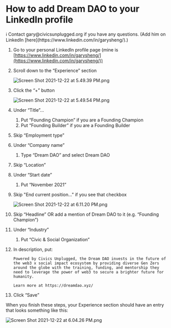 # How to add Dream DAO to your LinkedIn profile

<aside>
ℹ️ Contact gary@civicsunplugged.org if you have any questions. (Add him on LinkedIn [here](https://www.linkedin.com/in/garysheng/).)

</aside>

1. Go to your personal LinkedIn profile page (mine is [https://www.linkedin.com/in/garysheng/](https://www.linkedin.com/in/garysheng/))
2. Scroll down to the “Experience” section
    
    ![Screen Shot 2021-12-22 at 5.49.39 PM.png](How%20to%20add%20Dream%20DAO%20to%20your%20LinkedIn%20profile%2038cba4893242459ba9c5c73ad17228b9/Screen_Shot_2021-12-22_at_5.49.39_PM.png)
    
3. Click the “+” button
    
    ![Screen Shot 2021-12-22 at 5.49.54 PM.png](How%20to%20add%20Dream%20DAO%20to%20your%20LinkedIn%20profile%2038cba4893242459ba9c5c73ad17228b9/Screen_Shot_2021-12-22_at_5.49.54_PM.png)
    
4. Under “Title”...
    1. Put “Founding Champion” if you are a Founding Champion
    2. Put “Founding Builder” if you are a Founding Builder
5. Skip “Employment type”
6. Under “Company name”
    1. Type “Dream DAO” and select Dream DAO
7. Skip “Location” 
8. Under “Start date”
    1. Put “November 2021”
9. Skip "End current position..." if you see that checkbox
    
    ![Screen Shot 2021-12-22 at 6.11.20 PM.png](How%20to%20add%20Dream%20DAO%20to%20your%20LinkedIn%20profile%2038cba4893242459ba9c5c73ad17228b9/Screen_Shot_2021-12-22_at_6.11.20_PM.png)
    
10. Skip “Headline” OR add a mention of Dream DAO to it (e.g. “Founding Champion”)
11. Under “Industry”
    1. Put “Civic & Social Organization”
12. In description, put:
    
    ```
    Powered by Civics Unplugged, the Dream DAO invests in the future of the web3 x social impact ecosystem by providing diverse Gen Zers around the globe with the training, funding, and mentorship they need to leverage the power of web3 to secure a brighter future for humanity.
    
    Learn more at https://dreamdao.xyz/
    ```
    
13. Click “Save”

When you finish these steps, your Experience section should have an entry that looks something like this:

![Screen Shot 2021-12-22 at 6.04.26 PM.png](How%20to%20add%20Dream%20DAO%20to%20your%20LinkedIn%20profile%2038cba4893242459ba9c5c73ad17228b9/Screen_Shot_2021-12-22_at_6.04.26_PM.png)